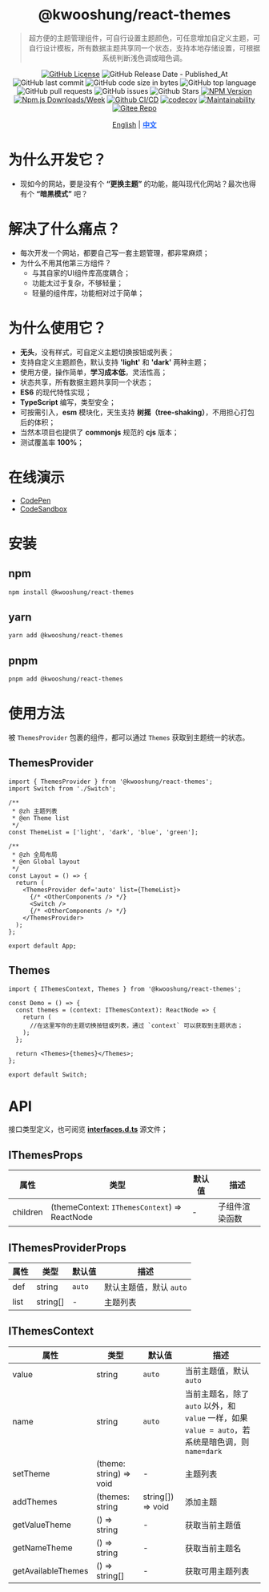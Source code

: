 <div align="center">

# @kwooshung/react-themes

> 超方便的主题管理组件，可自行设置主题颜色，可任意增加自定义主题，可自行设计模板，所有数据主题共享同一个状态，支持本地存储设置，可根据系统判断浅色调或暗色调。

[![GitHub License](https://img.shields.io/github/license/kwooshung/React-Themes?labelColor=272e3b&color=165dff)](LICENSE)
![GitHub Release Date - Published_At](https://img.shields.io/github/release-date/kwooshung/React-Themes?labelColor=272e3b&color=00b42A&logo=github)
![GitHub last commit](https://img.shields.io/github/last-commit/kwooshung/React-Themes?labelColor=272e3b&color=165dff)
![GitHub code size in bytes](https://img.shields.io/github/languages/code-size/kwooshung/React-Themes?labelColor=272e3b&color=165dff)
![GitHub top language](https://img.shields.io/github/languages/top/kwooshung/React-Themes?labelColor=272e3b&color=165dff)
![GitHub pull requests](https://img.shields.io/github/issues-pr/kwooshung/React-Themes?labelColor=272e3b&color=165dff)
![GitHub issues](https://img.shields.io/github/issues/kwooshung/React-Themes?labelColor=272e3b&color=165dff)
![Github Stars](https://img.shields.io/github/stars/kwooshung/React-Themes?labelColor=272e3b&color=165dff)
[![NPM Version](https://img.shields.io/npm/v/@kwooshung/react-themes?labelColor=272e3b&color=165dff)](https://www.npmjs.com/package/@kwooshung/react-themes)
[![Npm.js Downloads/Week](https://img.shields.io/npm/dw/@kwooshung/react-themes?labelColor=272e3b&labelColor=272e3b&color=165dff&logo=npm)](https://www.npmjs.com/package/@kwooshung/react-themes)
[![Github CI/CD](https://github.com/kwooshung/React-Themes/actions/workflows/ci.yml/badge.svg)](https://github.com/kwooshung/React-Themes/actions/)
[![codecov](https://codecov.io/gh/kwooshung/React-Themes/graph/badge.svg?token=EI87ZaW6EC)](https://codecov.io/gh/kwooshung/React-Themes)
[![Maintainability](https://api.codeclimate.com/v1/badges/d40982a696f3df2e89b8/maintainability)](https://codeclimate.com/github/kwooshung/React-Themes/maintainability)
[![Gitee Repo](https://img.shields.io/badge/Gitee-React--Themes-165dff?logo=gitee)](https://gitee.com/kwooshung/React-Themes/)

<p align="center">
    <a href="README.md">English</a> | 
    <a href="README.zh-CN.md" style="font-weight:700;color:#165dff;text-decoration:underline;">中文</a>
</p>
</div>

# 为什么开发它？

- 现如今的网站，要是没有个 **“更换主题”** 的功能，能叫现代化网站？最次也得有个 **“暗黑模式”** 吧？

# 解决了什么痛点？

- 每次开发一个网站，都要自己写一套主题管理，都非常麻烦；
- 为什么不用其他第三方组件？
  - 与其自家的UI组件库高度耦合；
  - 功能太过于复杂，不够轻量；
  - 轻量的组件库，功能相对过于简单；

# 为什么使用它？

- **无头**，没有样式，可自定义主题切换按钮或列表；
- 支持自定义主题颜色，默认支持 **'light'** 和 **'dark'** 两种主题；
- 使用方便，操作简单，**学习成本低**，灵活性高；
- 状态共享，所有数据主题共享同一个状态；
- **ES6** 的现代特性实现；
- **TypeScript** 编写，类型安全；
- 可按需引入，**esm** 模块化，天生支持 **树摇（tree-shaking）**，不用担心打包后的体积；
- 当然本项目也提供了 **commonjs** 规范的 **cjs** 版本；
- 测试覆盖率 **100%**；

# 在线演示

- [CodePen](https://codepen.io/kwooshung/pen/vYPwypM)
- [CodeSandbox](https://codesandbox.io/p/devbox/react-themes-tmdtrh?file=%2Fsrc%2Fmain.tsx%3A9%2C3)

# 安装

## npm

```bash
npm install @kwooshung/react-themes
```

## yarn

```bash
yarn add @kwooshung/react-themes
```

## pnpm

```bash
pnpm add @kwooshung/react-themes
```

# 使用方法

被 `ThemesProvider` 包裹的组件，都可以通过 `Themes` 获取到主题统一的状态。

## ThemesProvider

```tsx
import { ThemesProvider } from '@kwooshung/react-themes';
import Switch from './Switch';

/**
 * @zh 主题列表
 * @en Theme list
 */
const ThemeList = ['light', 'dark', 'blue', 'green'];

/**
 * @zh 全局布局
 * @en Global layout
 */
const Layout = () => {
  return (
    <ThemesProvider def='auto' list={ThemeList}>
      {/* <OtherComponents /> */}
      <Switch />
      {/* <OtherComponents /> */}
    </ThemesProvider>
  );
};

export default App;
```

## Themes

```tsx
import { IThemesContext, Themes } from '@kwooshung/react-themes';

const Demo = () => {
  const themes = (context: IThemesContext): ReactNode => {
    return (
      //在这里写你的主题切换按钮或列表，通过 `context` 可以获取到主题状态；
    );
  };

  return <Themes>{themes}</Themes>;
};

export default Switch;
```

# API

接口类型定义，也可阅览 **[interfaces.d.ts](./src/themes/interfaces.d.ts)** 源文件；

## IThemesProps

| 属性     | 类型                                          | 默认值 | 描述           |
| -------- | --------------------------------------------- | ------ | -------------- |
| children | (themeContext: `IThemesContext`) => ReactNode | -      | 子组件渲染函数 |

## IThemesProviderProps

| 属性 | 类型     | 默认值 | 描述                    |
| ---- | -------- | ------ | ----------------------- |
| def  | string   | `auto` | 默认主题值，默认 `auto` |
| list | string[] | -      | 主题列表                |

## IThemesContext

| 属性               | 类型                    | 默认值            | 描述                                                                                               |
| ------------------ | ----------------------- | ----------------- | -------------------------------------------------------------------------------------------------- |
| value              | string                  | `auto`            | 当前主题值，默认 `auto`                                                                            |
| name               | string                  | `auto`            | 当前主题名，除了 `auto` 以外，和 `value` 一样，如果 `value = auto`，若系统是暗色调，则 `name=dark` |
| setTheme           | (theme: string) => void | -                 | 主题列表                                                                                           |
| addThemes          | (themes: string         | string[]) => void | 添加主题                                                                                           |
| getValueTheme      | () => string            | -                 | 获取当前主题值                                                                                     |
| getNameTheme       | () => string            | -                 | 获取当前主题名                                                                                     |
| getAvailableThemes | () => string[]          | -                 | 获取可用主题列表                                                                                   |
